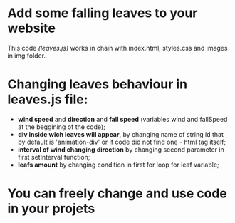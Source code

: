 # Add some falling leaves to your website
This code _(leaves.js)_ works in chain with index.html, styles.css and images in img folder.

# Changing leaves behaviour in leaves.js file:
- **wind speed** and **direction** and **fall speed** (variables wind and fallSpeed at the beggining of the code);
- **div inside wich leaves will appear**, by changing name of string id that by default is 'animation-div' or if code did not find one - html tag itself;
- **interval of wind changing direction** by changing second parameter in first setInterval function;
- **leafs amount** by changing condition in first for loop for leaf variable;

# **You can freely change and use code in your projets**
